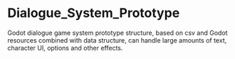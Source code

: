 # Dialogue_System_Prototype
 Godot dialogue game system prototype structure, based on csv and Godot resources combined with data structure, can handle large amounts of text, character UI, options and other effects.
